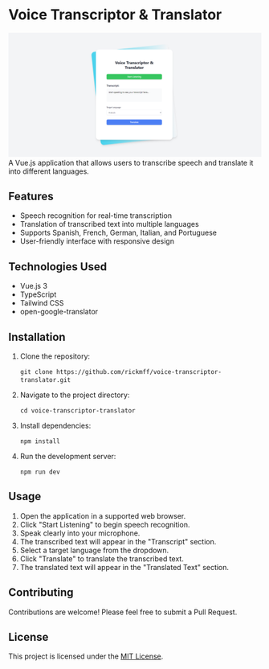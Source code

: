 # Voice Transcriptor & Translator
![image](src\assets\img\preview.png)    
A Vue.js application that allows users to transcribe speech and translate it into different languages.

## Features

- Speech recognition for real-time transcription
- Translation of transcribed text into multiple languages
- Supports Spanish, French, German, Italian, and Portuguese
- User-friendly interface with responsive design

## Technologies Used

- Vue.js 3
- TypeScript
- Tailwind CSS
- open-google-translator

## Installation

1. Clone the repository:
   ```
   git clone https://github.com/rickmff/voice-transcriptor-translator.git
   ```

2. Navigate to the project directory:
   ```
   cd voice-transcriptor-translator
   ```

3. Install dependencies:
   ```
   npm install
   ```

4. Run the development server:
   ```
   npm run dev
   ```

## Usage

1. Open the application in a supported web browser.
2. Click "Start Listening" to begin speech recognition.
3. Speak clearly into your microphone.
4. The transcribed text will appear in the "Transcript" section.
5. Select a target language from the dropdown.
6. Click "Translate" to translate the transcribed text.
7. The translated text will appear in the "Translated Text" section.

## Contributing

Contributions are welcome! Please feel free to submit a Pull Request.

## License

This project is licensed under the [MIT License](LICENSE).